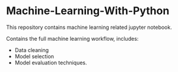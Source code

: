 # Machine-Learning-With-Python

This repository contains machine learning related jupyter notebook. 

Contains the full machine learning workflow, includes:

* Data cleaning
* Model selection
* Model evaluation techniques.
